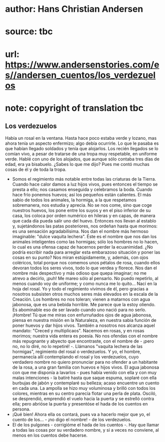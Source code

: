 # author: Hans Christian Andersen
# source: tbc
# url: https://www.andersenstories.com/es//andersen_cuentos/los_verdezuelos
# note: copyright of translation tbc

## Los verdezuelos 

Había un rosal en la ventana. Hasta hace poco estaba verde y lozano, mas
ahora tenía un aspecto enfermizo; algo debía ocurrirle.
Lo que le pasaba es que habían llegado soldados y tenía que alojarlos.
Los recién llegados se lo comían vivo, a pesar de tratarse de una tropa
muy respetable, en uniforme verde.
Hablé con uno de los alojados, que aunque sólo contaba tres días de
edad, era ya bisabuelo. ¿Sabes lo que me dijo? Pues me contó muchas
cosas de él y de toda la tropa.
- Somos el regimiento más notable entre todas las criaturas de la
Tierra. Cuando hace calor damos a luz hijos vivos, pues entonces el
tiempo se presta a ello; nos casamos enseguida y celebramos la boda.
Cuando hace frío ponemos huevos; así los pequeños están calientes. El
más sabio de todos los animales, la hormiga, a la que respetamos
sobremanera, nos estudia y aprecia. No se nos come, sino que coge
nuestros huevos, los pone entre los suyos y en el piso inferior de su
casa, los coloca por orden numérico en hileras y en capas, de manera que
cada día pueda salir uno del huevo. Entonces nos llevan al establo y,
sujetándonos las patas posteriores, nos ordeñan hasta que morimos: es
una sensación agradabilísima. Nos dan el nombre más hermoso imaginable:
"dulce vaquita lechera". Éste es el nombre que nos dan los animales
inteligentes como las hormigas; sólo los hombres no lo hacen, lo cual es
una ofensa capaz de hacernos perder la ecuanimidad. ¿No podría escribir
nada para arreglar esta embarazoso situación y poner las cosas en su
punto?
Nos miran estúpidamente, y, además, con ojos coléricos, total porque nos
comemos unos pétalos de rosa, cuando ellos devoran todos los seres
vivos, todo lo que verdea y florece. Nos dan el nombre más despectivo y
más odioso que quepa imaginar; no me atrevo a decirlo, ¡puh! Me mareo
sólo al pensarlo. No puedo repetirlo, al menos cuando voy de uniforme; y
como nunca me lo quito...
Nací en la hoja del rosal. Yo y todo el regimiento vivimos de él, pero
gracias a nosotros subsisten otros muchos seres más elevados en la
escala de la Creación. Los hombres no nos toleran; vienen a matarnos con
agua jabonosa, que es una bebida horrible. Me parece que la estoy
oliendo. Es abominable eso de ser lavado cuando uno nació para no
serlo.
¡Hombre! Tú que me miras con enfurruñados ojos de agua jabonosa, piensa
en nuestra misión en la Naturaleza, en nuestra sabia función de poner
huevos y dar hijos vivos. También a nosotros nos alcanza aquel mandato:
"Creced y multiplicaos". Nacemos en rosas, y en rosas morimos; nuestra
vida entera es poesía. No nos ofendas con el nombre más repugnante y
abyecto que encontraste, con el nombre de - ¡pero no, no lo diré, no lo
repetiré! -. Llámanos "vaquita lechera de las hormigas", regimiento
del rosal o verdezuelos.
Y yo, el hombre, permanecía allí contemplando el rosal y los
verdezuelos, cuyo verdadero nombre no quiero pronunciar para no ofender
a un habitante de la rosa, a una gran familia con huevos e hijos vivos.
El agua jabonosa con que me disponía a lavarlos - pues había venido con
ella y con muy malas intenciones - la batiré hasta que saque espuma,
soplaré con ella burbujas de jabón y contemplaré su belleza; acaso
encuentre un cuento en cada una.
La ampolla se hizo muy voluminosa y brilló con todos los colores,
mientras en su centro parecía flotar una perla de plata. Osciló, se
desprendió, emprendió el vuelo hacia la puerta y se estrelló contra
ella; pero abrióse la puerta y presentóse el hada de los cuentos en
persona.
- ¡Qué bien! Ahora ella os contará, pues va a hacerlo mejor que yo, el
cuento de los... - ¡no digo el nombre! - de los verdezuelos.
- El de los pulgones - corrigióme el hada de los cuentos -. Hay que
llamar a todas las cosas por su verdadero nombre, y si a veces no
conviene, al menos en los cuentos debe hacerse.
